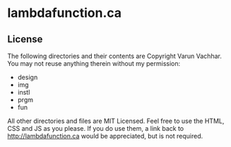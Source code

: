 # lambdafunction.ca

## License
The following directories and their contents are Copyright Varun Vachhar. You may not reuse anything therein without my permission:

* design
* img
* instl
* prgm
* fun

All other directories and files are MIT Licensed. Feel free to use the HTML, CSS and JS as you please. If you do use them, a link back to http://lambdafunction.ca would be appreciated, but is not required.
